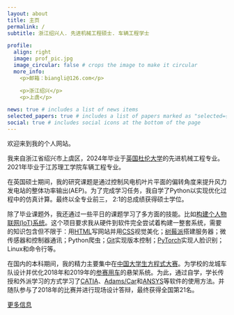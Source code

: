 ```yaml
---
layout: about
title: 主页
permalink: /
subtitle: 浙江绍兴人. 先进机械工程硕士. 车辆工程学士

profile:
  align: right
  image: prof_pic.jpg
  image_circular: false # crops the image to make it circular
  more_info: 
    <p>邮箱：biangli@126.com</p>

    <p>浙江绍兴</p>
    <p>上虞</p>

news: true # includes a list of news items
selected_papers: true # includes a list of papers marked as "selected={true}"
social: true # includes social icons at the bottom of the page
---
```


欢迎来到我的个人网站。

我来自浙江省绍兴市上虞区，2024年毕业于[英国杜伦大学](https://www.durham.ac.uk/)的先进机械工程专业。2021年毕业于江苏理工学院车辆工程专业。

在英国硕士期间，我的研究课题是通过控制风电机叶片平面的偏转角度来提升风力发电站的整体功率输出(AEP)。为了完成学习任务，我自学了Python以实现优化过程中的仿真计算。最终以全专业前三，<span title="等效为国内985高校平均分75分以上"> 2:1</span>的总成绩获得硕士学位。


除了毕业课题外，我还通过一些平日的课题学习了多方面的技能。比如[构建个人物联网(IoT)系统](/blog)。这个项目要求我从硬件到软件完全尝试着构建一整套系统，需要的知识包含但不限于：用[HTML](https://baike.baidu.com/item/HTML/97049)写网站并用[CSS](https://baike.baidu.com/item/CSS/5457)视觉美化；[树莓派](https://baike.baidu.com/item/%E6%A0%91%E8%8E%93%E6%B4%BE/80427)搭建服务器；微传感器和控制器通讯；Python爬虫；[Git](https://baike.baidu.com/item/GIT/12647237)实现版本控制；[PyTorch](https://baike.baidu.com/item/PyTorch)实现人脸识别；Linux和命令行等。

在国内的本科期间，我的精力主要集中在[中国大学生方程式大赛](http://www.formulastudent.com.cn/)。为学校的龙城车队设计并优化2018年和2019年的[参赛用车]()的悬架系统。为此，通过自学，学长传授和外派学习的方式学习了[CATIA](https://baike.baidu.com/item/CATIA/382683)、[Adams/Car](https://baike.baidu.com/item/ADAMS?fromModule=lemma_search-box)和[ANSYS](https://baike.baidu.com/item/ansys?fromModule=lemma_search-box)等软件的使用方法。并随队参与了2018年的比赛并进行现场设计答辩，最终获得全国第21名。

[更多信息](/blog)